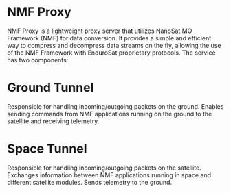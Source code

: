 # NMF Proxy

NMF Proxy is a lightweight proxy server that utilizes NanoSat MO Framework (NMF) for data conversion.
It provides a simple and efficient way to compress and decompress data streams on the fly, 
allowing the use of the NMF Framework with EnduroSat proprietary protocols. The service has two components:

# Ground Tunnel

Responsible for handling incoming/outgoing packets on the ground. Enables sending commands from NMF applications 
running on the ground to the satellite and receiving telemetry.

# Space Tunnel

Responsible for handling incoming/outgoing packets on the satellite. Exchanges information between NMF applications running in space
and different satellite modules. Sends telemetry to the ground.

